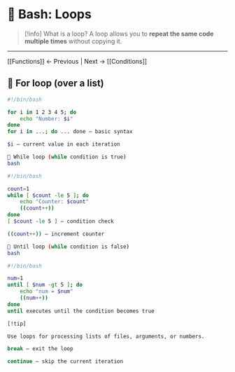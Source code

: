 # 🔁 Bash: Loops

> [!info] What is a loop?
A loop allows you to **repeat the same code multiple times** without copying it.

---
[[Functions]] ← Previous | Next → [[Conditions]]
## 🔹 For loop (over a list)
```bash
#!/bin/bash

for i in 1 2 3 4 5; do
    echo "Number: $i"
done
for i in ...; do ... done — basic syntax

$i — current value in each iteration

🔹 While loop (while condition is true)
bash

#!/bin/bash

count=1
while [ $count -le 5 ]; do
    echo "Counter: $count"
    ((count++))
done
[ $count -le 5 ] — condition check

((count++)) — increment counter

🔹 Until loop (while condition is false)
bash

#!/bin/bash

num=1
until [ $num -gt 5 ]; do
    echo "num = $num"
    ((num++))
done
until executes until the condition becomes true

[!tip]

Use loops for processing lists of files, arguments, or numbers.

break — exit the loop

continue — skip the current iteration